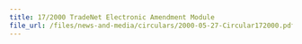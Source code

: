 ```yaml
---
title: 17/2000 TradeNet Electronic Amendment Module
file_url: /files/news-and-media/circulars/2000-05-27-Circular172000.pdf
---
```

